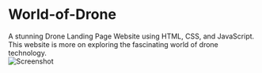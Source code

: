 # World-of-Drone
 A stunning Drone Landing Page Website using HTML, CSS, and JavaScript. This website is more on exploring the fascinating world of drone technology.  
![Screenshot ](https://github.com/user-attachments/assets/4ea6e5db-a2d5-4723-abe6-091dfcb9de38)
